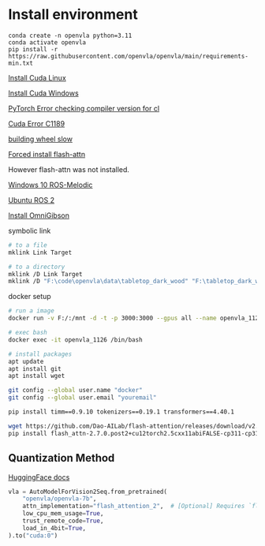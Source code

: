 # Install environment

```shell
conda create -n openvla python=3.11
conda activate openvla
pip install -r https://raw.githubusercontent.com/openvla/openvla/main/requirements-min.txt
```

[Install Cuda Linux](https://zhuanlan.zhihu.com/p/520536351)

[Install Cuda Windows](https://blog.csdn.net/qq_50677040/article/details/132131346)

[PyTorch Error checking compiler version for cl](https://stackoverflow.com/questions/73264234/pytorch-error-checking-compiler-version-for-cl-cpp-extension-py)

[Cuda Error C1189](https://liujiahua.com/blog/2024/05/29/cpp-CudaErrorC1189/)

[building wheel slow](https://stackoverflow.com/questions/73698418/building-wheel-for-opencv-python-keeps-running-for-a-very-long-time)

[Forced install flash-attn](https://blog.csdn.net/a486259/article/details/142695690)

However flash-attn was not installed.

[Windows 10 ROS-Melodic](https://blog.csdn.net/weixin_43563233/article/details/112238082)

[Ubuntu ROS 2](http://dev.ros2.fishros.com/doc/Installation/Ubuntu-Install-Binary.html)

[Install OmniGibson](https://behavior.stanford.edu/omnigibson/getting_started/installation.html)

symbolic link

```bash
# to a file
mklink Link Target

# to a directory
mklink /D Link Target
mklink /D "F:\code\openvla\data\tabletop_dark_wood" "F:\tabletop_dark_wood"
```

docker setup

```bash
# run a image
docker run -v F:/:/mnt -d -t -p 3000:3000 --gpus all --name openvla_1126 pytorch/pytorch:2.5.1-cuda12.4-cudnn9-devel

# exec bash
docker exec -it openvla_1126 /bin/bash

# install packages
apt update
apt install git
apt install wget

git config --global user.name "docker"
git config --global user.email "youremail"

pip install timm==0.9.10 tokenizers==0.19.1 transformers==4.40.1

wget https://github.com/Dao-AILab/flash-attention/releases/download/v2.7.0.post2/flash_attn-2.7.0.post2+cu12torch2.5cxx11abiFALSE-cp311-cp311-linux_x86_64.whl
pip install flash_attn-2.7.0.post2+cu12torch2.5cxx11abiFALSE-cp311-cp311-linux_x86_64.whl

```

## Quantization Method

[HuggingFace docs](https://huggingface.co/docs/transformers/main/zh/main_classes/quantization)

```python
vla = AutoModelForVision2Seq.from_pretrained(
    "openvla/openvla-7b", 
    attn_implementation="flash_attention_2",  # [Optional] Requires `flash_attn`
    low_cpu_mem_usage=True, 
    trust_remote_code=True,
    load_in_4bit=True,
).to("cuda:0")
```